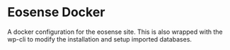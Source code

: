 # Eosense Docker
A docker configuration for the eosense site. This is also wrapped with the wp-cli to modify the installation and setup imported databases.
